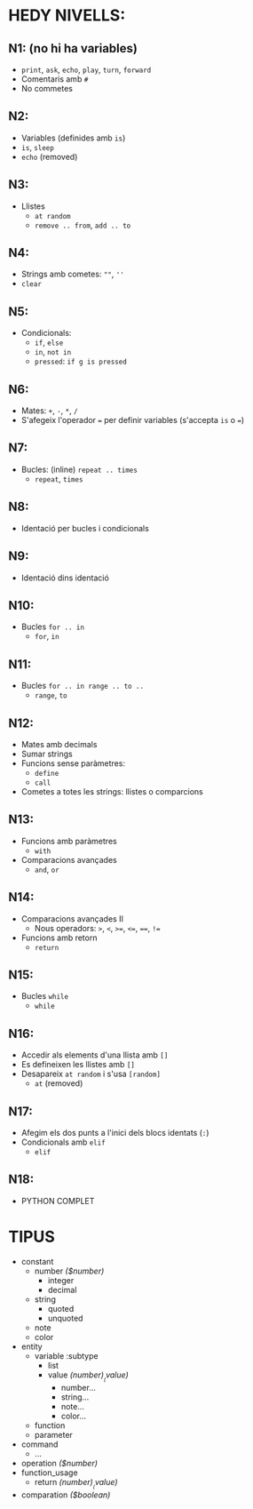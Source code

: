 # HEDY NIVELLS:

## N1: (no hi ha variables)

- `print`, `ask`, `echo`, `play`, `turn`, `forward`
- Comentaris amb `#`
- No commetes

## N2:

- Variables (definides amb `is`)
- `is`, `sleep`
- `echo` (removed)

## N3:

- Llistes
  - `at random`
  - `remove .. from`, `add .. to`

## N4:

- Strings amb cometes: `""`, `''`
- `clear`

## N5:

- Condicionals:
  - `if`, `else`
  - `in`, `not in`
  - `pressed`: `if g is pressed`

## N6:

- Mates: `+`, `-`, `*`, `/`
- S'afegeix l'operador `=` per definir variables (s'accepta `is` o `=`)

## N7:

- Bucles: (inline) `repeat .. times`
  - `repeat`, `times`

## N8:

- Identació per bucles i condicionals

## N9:

- Identació dins identació

## N10:

- Bucles `for .. in`
  - `for`, `in`

## N11:

- Bucles `for .. in range .. to ..`
  - `range`, `to`

## N12:

- Mates amb decimals
- Sumar strings
- Funcions sense paràmetres:
  - `define`
  - `call`
- Cometes a totes les strings: llistes o comparcions

## N13:

- Funcions amb paràmetres
  - `with`
- Comparacions avançades
  - `and`, `or`

## N14:

- Comparacions avançades II
  - Nous operadors: `>`, `<`, `>=`, `<=`, `==`, `!=`
- Funcions amb retorn
  - `return`

## N15:

- Bucles `while`
  - `while`

## N16:

- Accedir als elements d'una llista amb `[]`
- Es defineixen les llistes amb `[]`
- Desapareix `at random` i s'usa `[random]`
  - `at` (removed)

## N17:

- Afegim els dos punts a l'inici dels blocs identats (`:`)
- Condicionals amb `elif`
  - `elif`

## N18:

- PYTHON COMPLET

# TIPUS

- constant
  - number _($number)_
    - integer
    - decimal
  - string
    - quoted
    - unquoted
  * note
  * color
- entity
  - variable :subtype
    - list
    - value _($number)_ _($value)_
      - number...
      - string...
      - note...
      - color...
  - function
  - parameter
- command
  - ...
- operation _($number)_
- function_usage
  - return _($number)_ _($value)_
- comparation _($boolean)_
